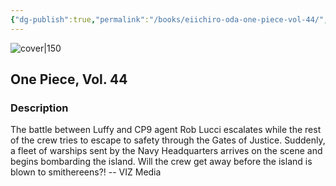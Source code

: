```yaml
---
{"dg-publish":true,"permalink":"/books/eiichiro-oda-one-piece-vol-44/","title":"\"One Piece, Vol. 44\"","tags":["manga","Fantasy","pirate"]}
---
```




![cover|150](http://books.google.com/books/content?id=sYDwAQAAQBAJ&printsec=frontcover&img=1&zoom=1&source=gbs_api)

## One Piece, Vol. 44

### Description

The battle between Luffy and CP9 agent Rob Lucci escalates while the rest of the crew tries to escape to safety through the Gates of Justice. Suddenly, a fleet of warships sent by the Navy Headquarters arrives on the scene and begins bombarding the island. Will the crew get away before the island is blown to smithereens?! -- VIZ Media
```